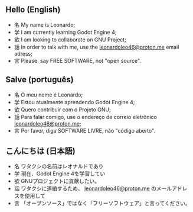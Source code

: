 ## Hello (English)

- 名 My name is Leonardo;
- 学 I am currently learning Godot Engine 4;
- 欲 I am looking to collaborate on GNU Project;
- 話 In order to talk with me, use the leonardoleo46@proton.me email adress;
- 言 Please. say FREE SOFTWARE, not "open source".

## Salve (português)

- 名 O meu nome é Leonardo;
- 学 Estou atualmente aprendendo Godot Engine 4;
- 欲 Quero contribuir com o Projeto GNU;
- 話 Para falar comigo, use o endereço de correio eletrônico leonardoleo46@proton.me;
- 言 Por favor, diga SOFTWARE LIVRE, não "código aberto".

## こんにちは (日本語)

- 名 ワタクシの名前はレオナルドであり
- 学 現在、Godot Engine 4を学習してい
- 欲 GNUプロジェクトに貢献したい。
- 話 ワタクシに連絡するため、 leonardoleo46@proton.me のメールアドレスを使用して
- 言 「オープンソース」ではなく「フリーソフトウェア」と言ってください。
